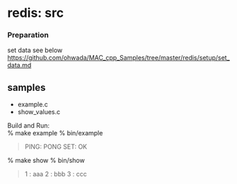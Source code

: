 redis: src
===============


### Preparation  
set data
see below  
https://github.com/ohwada/MAC_cpp_Samples/tree/master/redis/setup/set_data.md  


## samples
- example.c
- show_values.c


Build and Run:  
% make example
% bin/example
> PING: PONG
> SET: OK

% make show
% bin/show 
> 1 : aaa
> 2 : bbb
> 3 : ccc

